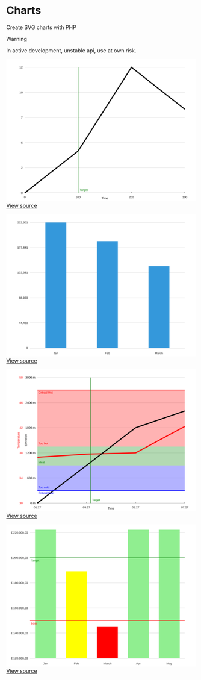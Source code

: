 # Charts

Create SVG charts with PHP

> [!WARNING]  
> In active development, unstable api, use at own risk.

![alt text](./examples/output/simple-line-chart.svg)
[View source](./examples/simple-line-chart.php)

![alt text](./examples/output/simple-bar-chart.svg)
[View source](./examples/simple-line-chart.php)

![alt text](./examples/output/advanced-line-chart.svg)
[View source](./examples/simple-line-chart.php)

![alt text](./examples/output/advanced-bar-chart.svg)
[View source](./examples/simple-line-chart.php)
